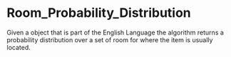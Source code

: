 # Room_Probability_Distribution
Given a object that is part of the English Language the algorithm returns a probability distribution over a set of room for where the item is usually located.
